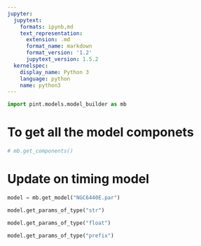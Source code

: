 ```yaml
---
jupyter:
  jupytext:
    formats: ipynb,md
    text_representation:
      extension: .md
      format_name: markdown
      format_version: '1.2'
      jupytext_version: 1.5.2
  kernelspec:
    display_name: Python 3
    language: python
    name: python3
---
```


```python jupyter={"outputs_hidden": false}
import pint.models.model_builder as mb
```

# To get all the model componets

```python jupyter={"outputs_hidden": false}
# mb.get_components()
```

# Update on timing model

```python jupyter={"outputs_hidden": false}
model = mb.get_model("NGC6440E.par")
```

```python jupyter={"outputs_hidden": false}
model.get_params_of_type("str")
```

```python jupyter={"outputs_hidden": false}
model.get_params_of_type("float")
```

```python jupyter={"outputs_hidden": false}
model.get_params_of_type("prefix")
```

```python jupyter={"outputs_hidden": false}

```
